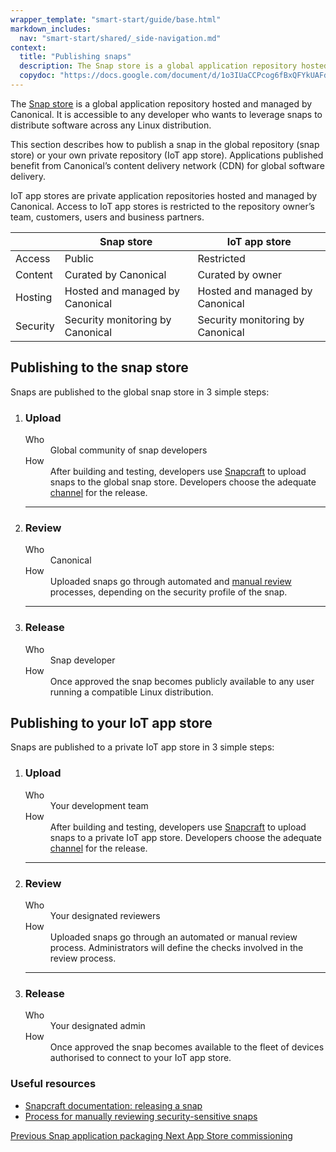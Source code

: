 ```yaml
---
wrapper_template: "smart-start/guide/base.html"
markdown_includes:
  nav: "smart-start/shared/_side-navigation.md"
context:
  title: "Publishing snaps"
  description: The Snap store is a global application repository hosted and managed by Canonical. It is accessible to any developer who wants to leverage snaps to distribute software across any Linux distribution.
  copydoc: "https://docs.google.com/document/d/1o3IUaCCPcog6fBxQFYkUAFdFXsceM_6qoyjHWNn727w/edit"
---
```


The [Snap store](http://snapcraft.io/store) is a global application repository hosted and managed by Canonical. It is accessible to any developer who wants to leverage snaps to distribute software across any Linux distribution.

This section describes how to publish a snap in the global repository (snap store) or your own private repository (IoT app store). Applications published benefit from Canonical’s content delivery network (CDN) for global software delivery.

IoT app stores are private application repositories hosted and managed by Canonical. Access to IoT app stores is restricted to the repository owner’s team, customers, users and business partners.

| | Snap store |  IoT app store |
| -- | -- | -- |
| Access | Public | Restricted |
| Content | Curated by Canonical | Curated by owner |
| Hosting | Hosted and managed by Canonical | Hosted and managed by Canonical |
|Security | Security monitoring by Canonical | Security monitoring by Canonical |

## Publishing to the snap store

Snaps are published to the global snap store in 3 simple steps:

<ol class="p-stepped-list">
  <li class="p-stepped-list__item">
    <h3 class="p-stepped-list__title">
      Upload
    </h3>
    <div class="p-stepped-list__content">
      <dl>
        <dt>Who</dt>
        <dd>Global community of snap developers</dd>
        <dt>How</dt>
        <dd>After building and testing, developers use <a href="https://snapcraft.io/docs/releasing-your-app">Snapcraft</a> to upload snaps to the global snap store. Developers choose the adequate <a href="https://snapcraft.io/docs/release-management">channel</a> for the release.</dd>
      </dl>
    </div>
  </li>
  <hr />
  <li class="p-stepped-list__item">
    <h3 class="p-stepped-list__title">
      Review
    </h3>
    <div class="p-stepped-list__content">
      <dl>
        <dt>Who</dt>
        <dd>Canonical</dd>
        <dt>How</dt>
        <dd>Uploaded snaps go through automated and <a href="https://forum.snapcraft.io/t/process-for-reviewing-classic-confinement-snaps/1460">manual review</a> processes, depending on the security profile of the snap.</dd>
      </dl>
    </div>
  </li>
  <hr />
  <li class="p-stepped-list__item">
    <h3 class="p-stepped-list__title">
      Release
    </h3>
    <div class="p-stepped-list__content">
      <dl>
        <dt>Who</dt>
        <dd>Snap developer</dd>
        <dt>How</dt>
        <dd>Once approved the snap becomes publicly available to any user running a compatible Linux distribution.</dd>
      </dl>
    </div>
  </li>
</ol>

## Publishing to your IoT app store

Snaps are published to a private IoT app store in 3 simple steps:

<ol class="p-stepped-list">
  <li class="p-stepped-list__item">
    <h3 class="p-stepped-list__title">
      Upload
    </h3>
    <div class="p-stepped-list__content">
      <dl>
        <dt>Who</dt>
        <dd>Your development team</dd>
        <dt>How</dt>
        <dd>After building and testing, developers use <a href="https://snapcraft.io/docs/releasing-your-app">Snapcraft</a> to upload snaps to a private IoT app store. Developers choose the adequate <a href="https://snapcraft.io/docs/release-management">channel</a> for the release.</dd>
      </dl>
    </div>
  </li>
  <hr />
  <li class="p-stepped-list__item">
    <h3 class="p-stepped-list__title">
      Review
    </h3>
    <div class="p-stepped-list__content">
      <dl>
        <dt>Who</dt>
        <dd>Your designated reviewers</dd>
        <dt>How</dt>
        <dd>Uploaded snaps go through an automated or manual review process. Administrators will define the checks involved in the review process.</dd>
      </dl>
    </div>
  </li>
  <hr />
  <li class="p-stepped-list__item">
    <h3 class="p-stepped-list__title">
      Release
    </h3>
    <div class="p-stepped-list__content">
      <dl>
        <dt>Who</dt>
        <dd>Your designated admin</dd>
        <dt>How</dt>
        <dd>Once approved the snap becomes available to the fleet of devices authorised to connect to your IoT app store.</dd>
      </dl>
    </div>
  </li>
</ol>

### Useful resources

- [Snapcraft documentation: releasing a snap](https://snapcraft.io/docs/releasing-your-app)
- [Process for manually reviewing security-sensitive snaps](https://forum.snapcraft.io/t/process-for-reviewing-classic-confinement-snaps/1460)

<footer class="p-article-pagination">
  <a class="p-article-pagination__link--previous" href="/smart-start/guide/snap-application-packaging">
    <span class="p-article-pagination__label">Previous</span>
    <span class="p-article-pagination__title">Snap application packaging</span>
  </a>
  <a class="p-article-pagination__link--next" href="/smart-start/guide/app-store-commissioning">
    <span class="p-article-pagination__label">Next</span>
    <span class="p-article-pagination__title">App Store commissioning</span>
  </a>
</footer>
